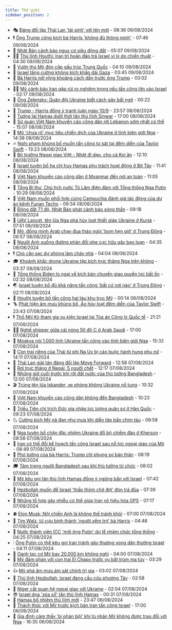 ```yaml
---
title: Thế giới
sidebar_position: 2
---
```


<!-- vnexpress-the-gioi:START -->
- 🎭 [Đảng đối lập Thái Lan &#39;tái sinh&#39; với tên mới](https://vnexpress.net/dang-doi-lap-thai-lan-tai-sinh-voi-ten-moi-4779628.html) - 08:36 09/08/2024
- 🕴 [Ông Trump công kích bà Harris &#39;không đủ thông minh&#39;](https://vnexpress.net/ong-trump-cong-kich-ba-harris-khong-du-thong-minh-4779445.html) - 07:46 09/08/2024
- 🤭 [Nhật Bản cảnh báo nguy cơ siêu động đất](https://vnexpress.net/nhat-ban-canh-bao-nguy-co-sieu-dong-dat-4779442.html) - 05:07 09/08/2024
- 🧑‍💻 [Thủ lĩnh Houthi: Iran trì hoãn đáp trả Israel vì lý do chiến thuật](https://vnexpress.net/thu-linh-houthi-iran-tri-hoan-dap-tra-israel-vi-ly-do-chien-thuat-4779488.html) - 04:30 09/08/2024
- 🦏 [Vườn thú Mỹ đón cặp gấu trúc Trung Quốc](https://vnexpress.net/vuon-thu-my-don-cap-gau-truc-trung-quoc-4779451.html) - 04:10 09/08/2024
- 🦒 [Israel tăng cường không kích khắp dải Gaza](https://vnexpress.net/israel-tang-cuong-khong-kich-khap-dai-gaza-4779426.html) - 03:45 09/08/2024
- 🌈 [Bà Harris nới rộng khoảng cách dẫn trước ông Trump](https://vnexpress.net/ba-harris-noi-rong-khoang-cach-dan-truoc-ong-trump-4779420.html) - 03:02 09/08/2024
- 🧑‍🏫 [Mỹ cảnh báo Iran gặp rủi ro nghiêm trọng nếu tấn công lớn vào Israel](https://vnexpress.net/my-canh-bao-iran-gap-rui-ro-nghiem-trong-neu-tan-cong-lon-vao-israel-4779430.html) - 02:17 09/08/2024
- 🐲 [Ông Zelensky: Quân đội Ukraine biết cách gây bất ngờ](https://vnexpress.net/ong-zelensky-quan-doi-ukraine-biet-cach-gay-bat-ngo-4779399.html) - 00:22 09/08/2024
- 🦒 [Trump - Harris đồng ý tranh luận ngày 10/9](https://vnexpress.net/trump-harris-dong-y-tranh-luan-ngay-10-9-4779398.html) - 23:57 08/08/2024
- 🐻 [Tương lai Hamas dưới thời tân thủ lĩnh Sinwar](https://vnexpress.net/tuong-lai-hamas-duoi-thoi-tan-thu-linh-sinwar-4778981.html) - 17:00 08/08/2024
- 🚀 [Sứ quán Việt Nam khuyến cáo công dân rời Lebanon sớm nhất có thể](https://vnexpress.net/su-quan-viet-nam-khuyen-cao-cong-dan-roi-lebanon-som-nhat-co-the-4779376.html) - 15:07 08/08/2024
- 🥰 [Mỹ &#39;chưa rõ&#39; mục tiêu chiến dịch của Ukraine ở tỉnh biên giới Nga](https://vnexpress.net/my-chua-ro-muc-tieu-chien-dich-cua-ukraine-o-tinh-bien-gioi-nga-4779020.html) - 14:38 08/08/2024
- 🔥 [Nghi phạm khủng bố muốn tấn công tự sát tại đêm diễn của Taylor Swift](https://vnexpress.net/nghi-pham-khung-bo-muon-tan-cong-tu-sat-tai-dem-dien-cua-taylor-swift-4779327.html) - 13:23 08/08/2024
- 🥳 [Bộ trưởng Ngoại giao Việt - Nhật đi dạo, cho cá Koi ăn](https://vnexpress.net/bo-truong-ngoai-giao-viet-nhat-di-dao-cho-ca-koi-an-4779350.html) - 12:10 08/08/2024
- 💼 [Israel tuyên bố hạ chỉ huy Hamas phụ trách hoạt động ở Bờ Tây](https://vnexpress.net/israel-tuyen-bo-ha-chi-huy-hamas-phu-trach-hoat-dong-o-bo-tay-4779247.html) - 11:41 08/08/2024
- 🤡 [Việt Nam khuyến cáo công dân ở Myanmar đến nơi an toàn](https://vnexpress.net/viet-nam-khuyen-cao-cong-dan-o-myanmar-den-noi-an-toan-4779287.html) - 11:05 08/08/2024
- 🌁 [Tổng Bí thư, Chủ tịch nước Tô Lâm điện đàm với Tổng thống Nga Putin](https://vnexpress.net/tong-bi-thu-chu-tich-nuoc-to-lam-dien-dam-voi-tong-thong-nga-putin-4779312.html) - 10:29 08/08/2024
- 🤩 [Việt Nam muốn phối hợp cùng Campuchia đánh giá tác động của dự án kênh Funan Techo](https://vnexpress.net/viet-nam-muon-phoi-hop-cung-campuchia-danh-gia-tac-dong-cua-du-an-kenh-funan-techo-4779269.html) - 09:34 08/08/2024
- 🎉 [Động đất 7,1 độ, Nhật Bản phát cảnh báo sóng thần](https://vnexpress.net/dong-dat-7-1-do-nhat-ban-phat-canh-bao-song-than-4779265.html) - 09:18 08/08/2024
- 🎉 [UAV Lancet, tên lửa Nga phá hủy loạt thiết giáp Ukraine ở Kursk](https://vnexpress.net/uav-lancet-ten-lua-nga-pha-huy-loat-thiet-giap-ukraine-o-kursk-4778952.html) - 07:51 08/08/2024
- 🌁 [Mỹ, đồng minh Arab chạy đua tháo ngòi &#39;bom hẹn giờ&#39; ở Trung Đông](https://vnexpress.net/my-dong-minh-arab-chay-dua-thao-ngoi-bom-hen-gio-o-trung-dong-4779009.html) - 06:57 08/08/2024
- 🌊 [Người Anh xuống đường phản đối phe cực hữu gây bạo loạn](https://vnexpress.net/nguoi-anh-xuong-duong-phan-doi-phe-cuc-huu-gay-bao-loan-4779073.html) - 04:35 08/08/2024
- 🕴 [Chó cắn sạc dự phòng làm cháy nhà](https://vnexpress.net/cho-can-sac-du-phong-lam-chay-nha-4779002.html) - 04:04 08/08/2024
- 🎓 [Khoảnh khắc drone Ukraine tập kích trực thăng Nga trên không](https://vnexpress.net/khoanh-khac-drone-ukraine-tap-kich-truc-thang-nga-tren-khong-4778979.html) - 03:37 08/08/2024
- 🦩 [Tổng thống Biden lo ngại về kịch bản chuyển giao quyền lực bất ổn](https://vnexpress.net/tong-thong-biden-lo-ngai-ve-kich-ban-chuyen-giao-quyen-luc-bat-on-4778947.html) - 02:32 08/08/2024
- 🌏 [Israel tuyên bố đủ khả năng tấn công &#39;bất cứ nơi nào&#39; ở Trung Đông](https://vnexpress.net/israel-tuyen-bo-du-kha-nang-tan-cong-bat-cu-noi-nao-o-trung-dong-4778995.html) - 02:11 08/08/2024
- 🌋 [Houthi tuyên bố tấn công hai tàu khu trục Mỹ](https://vnexpress.net/houthi-tuyen-bo-tan-cong-hai-tau-khu-truc-my-4778942.html) - 00:14 08/08/2024
- 🪜 [Phát hiện âm mưu khủng bố, Áo hủy loạt đêm diễn của Taylor Swift](https://vnexpress.net/phat-hien-am-muu-khung-bo-ao-huy-loat-dem-dien-cua-taylor-swift-4778946.html) - 23:43 07/08/2024
- 🕴 [Thổ Nhĩ Kỳ tham gia vụ kiện Israel tại Tòa án Công lý Quốc tế](https://vnexpress.net/tho-nhi-ky-tham-gia-vu-kien-israel-tai-toa-an-cong-ly-quoc-te-4778928.html) - 21:21 07/08/2024
- 🧑‍🏫 [Nghề shipper giữa cái nóng 50 độ C ở Arab Saudi](https://vnexpress.net/nghe-shipper-giua-cai-nong-50-do-c-o-arab-saudi-4778833.html) - 17:00 07/08/2024
- 🌮 [Moskva nói 1.000 lính Ukraine tấn công vào tỉnh biên giới Nga](https://vnexpress.net/moskva-noi-1-000-linh-ukraine-tan-cong-vao-tinh-bien-gioi-nga-4778924.html) - 15:32 07/08/2024
- 🚦 [Con trai riêng của Thái tử phi Na Uy bị cáo buộc hành hung phụ nữ](https://vnexpress.net/con-trai-rieng-cua-thai-tu-phi-na-uy-bi-cao-buoc-hanh-hung-phu-nu-4778909.html) - 14:11 07/08/2024
- 💫 [Thái Lan giải tán đảng đối lập Move Forward](https://vnexpress.net/thai-lan-giai-tan-dang-doi-lap-move-forward-4778889.html) - 12:58 07/08/2024
- 🤡 [Rơi trực thăng ở Nepal, 5 người chết](https://vnexpress.net/roi-truc-thang-o-nepal-5-nguoi-chet-4778892.html) - 12:17 07/08/2024
- 🦣 [Những giờ cuối trước khi rời đất nước của thủ tướng Bangladesh](https://vnexpress.net/nhung-gio-cuoi-truoc-khi-roi-dat-nuoc-cua-thu-tuong-bangladesh-4778600.html) - 12:00 07/08/2024
- 🎬 [Trúng tên lửa Iskander, xe phòng không Ukraine nổ tung](https://vnexpress.net/trung-ten-lua-iskander-xe-phong-khong-ukraine-no-tung-4778830.html) - 10:32 07/08/2024
- 🎉 [Việt Nam khuyến cáo công dân không đến Bangladesh](https://vnexpress.net/viet-nam-khuyen-cao-cong-dan-khong-den-bangladesh-4778861.html) - 10:23 07/08/2024
- 🎡 [Triều Tiên chỉ trích Đức gia nhập lực lượng quân sự ở Hàn Quốc](https://vnexpress.net/trieu-tien-chi-trich-duc-gia-nhap-luc-luong-quan-su-o-han-quoc-4778786.html) - 09:23 07/08/2024
- 🌜 [Cường kích Mỹ nã đạn như mưa khi diễn tập bắn chìm tàu](https://vnexpress.net/cuong-kich-my-na-dan-nhu-mua-khi-dien-tap-ban-chim-tau-4778767.html) - 08:58 07/08/2024
- 🎡 [Nga tuyên bố chặn đặc nhiệm Ukraine đổ bộ chiếm đảo ở Kherson](https://vnexpress.net/nga-tuyen-bo-chan-dac-nhiem-ukraine-do-bo-chiem-dao-o-kherson-4778791.html) - 08:58 07/08/2024
- 🤗 [Iran có thể đổi kế hoạch tấn công Israel sau nỗ lực ngoại giao của Mỹ](https://vnexpress.net/iran-co-the-doi-ke-hoach-tan-cong-israel-sau-no-luc-ngoai-giao-cua-my-4778796.html) - 08:49 07/08/2024
- 🦩 [Phó tướng của bà Harris: Trump chỉ phụng sự bản thân](https://vnexpress.net/pho-tuong-cua-ba-harris-trump-chi-phung-su-ban-than-4778763.html) - 08:19 07/08/2024
- 🎓 [Tâm trạng người Bangladesh sau khi thủ tướng từ chức](https://vnexpress.net/tam-trang-nguoi-bangladesh-sau-khi-thu-tuong-tu-chuc-4778684.html) - 08:02 07/08/2024
- 🌁 [Mỹ kêu gọi tân thủ lĩnh Hamas đồng ý ngừng bắn với Israel](https://vnexpress.net/my-keu-goi-tan-thu-linh-hamas-dong-y-ngung-ban-voi-israel-4778648.html) - 07:42 07/08/2024
- 🤩 [Hezbollah muốn để Israel &#39;thấp thỏm chờ đợi&#39; đòn trả đũa](https://vnexpress.net/hezbollah-muon-de-israel-thap-thom-cho-doi-don-tra-dua-4778595.html) - 07:39 07/08/2024
- 👹 [Những tổ hợp gây nhiễu có thể giúp Iran vô hiệu hóa GPS](https://vnexpress.net/nhung-to-hop-gay-nhieu-co-the-giup-iran-vo-hieu-hoa-gps-4778613.html) - 07:17 07/08/2024
- ⛽️ [Elon Musk: Nội chiến Anh là không thể tránh khỏi](https://vnexpress.net/elon-musk-noi-chien-anh-la-khong-the-tranh-khoi-4778585.html) - 07:00 07/08/2024
- 🚀 [Tim Walz, từ cựu binh thành &#39;người yểm trợ&#39; bà Harris](https://vnexpress.net/tim-walz-tu-cuu-binh-thanh-nguoi-yem-tro-ba-harris-4778573.html) - 04:48 07/08/2024
- 🎡 [Nước thành viên ICC &#39;mời ông Putin&#39; dự lễ nhậm chức tổng thống](https://vnexpress.net/nuoc-thanh-vien-icc-moi-ong-putin-du-le-nham-chuc-tong-thong-4778625.html) - 04:25 07/08/2024
- 🕯 [Ông Putin có thể kêu gọi Iran tránh gây thương vong dân thường Israel](https://vnexpress.net/ong-putin-co-the-keu-goi-iran-tranh-gay-thuong-vong-dan-thuong-israel-4778591.html) - 04:11 07/08/2024
- 🐻 [Oanh tạc cơ Mỹ bay 20.000 km không nghỉ](https://vnexpress.net/oanh-tac-co-my-bay-20-000-km-khong-nghi-4778615.html) - 04:00 07/08/2024
- 🚦 [Mỹ đàm phán với con trai El Chapo trước vụ bắt trùm ma túy](https://vnexpress.net/my-dam-phan-voi-con-trai-el-chapo-truoc-vu-bat-trum-ma-tuy-4778584.html) - 03:29 07/08/2024
- 👍 [Mỹ phá âm mưu ám sát chính trị gia](https://vnexpress.net/my-pha-am-muu-am-sat-chinh-tri-gia-4778564.html) - 03:02 07/08/2024
- 🚀 [Thủ lĩnh Hezbollah: Israel đang cầu cứu phương Tây](https://vnexpress.net/thu-linh-hezbollah-israel-dang-cau-cuu-phuong-tay-4778593.html) - 02:58 07/08/2024
- 🌮 [Niger cắt quan hệ ngoại giao với Ukraine](https://vnexpress.net/niger-cat-quan-he-ngoai-giao-voi-ukraine-4778577.html) - 02:04 07/08/2024
- 😎 [Israel dọa &#39;xóa sổ&#39; tân thủ lĩnh Hamas](https://vnexpress.net/israel-doa-xoa-so-tan-thu-linh-hamas-4778565.html) - 00:31 07/08/2024
- 🐲 [Hamas bổ nhiệm thủ lĩnh mới](https://vnexpress.net/hamas-bo-nhiem-thu-linh-moi-4778554.html) - 23:47 06/08/2024
- 💫 [Thách thức với Mỹ trước kịch bản Iran tấn công Israel](https://vnexpress.net/thach-thuc-voi-my-truoc-kich-ban-iran-tan-cong-israel-4778332.html) - 17:00 06/08/2024
- 👀 [Gia đình cảm thấy &#39;bị phản bội&#39; khi tù nhân Mỹ không được trao đổi với Nga](https://vnexpress.net/gia-dinh-cam-thay-bi-phan-boi-khi-tu-nhan-my-khong-duoc-trao-doi-voi-nga-4777965.html) - 16:35 06/08/2024<!-- vnexpress-the-gioi:END -->